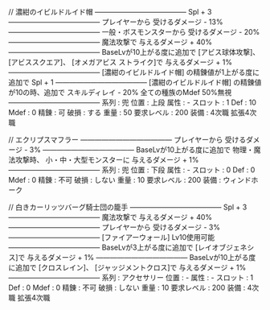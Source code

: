 // 濃紺のイビルドルイド帽
―――――――――――――
Spl + 3
―――――――――――――
プレイヤーから
受けるダメージ - 13%
―――――――――――――
一般・ボスモンスターから
受けるダメージ - 20%
―――――――――――――
魔法攻撃で
与えるダメージ + 40%
―――――――――――――
BaseLvが10上がる度に追加で
[アビス球体攻撃]、
[アビススクエア]、
[オメガアビス
ストライク]で
与えるダメージ + 1%
―――――――――――――
[濃紺のイビルドルイド帽]
の精錬値が1上がる度に
追加で
Spl + 1
―――――――――――――
[濃紺のイビルドルイド帽]
の精錬値が10の時、追加で
スキルディレイ - 20%
全ての種族のMdef 50%無視
―――――――――――――
系列 : 兜
位置 : 上段
属性 : - スロット : 1
Def : 10 Mdef : 0
精錬 : 可 破損 : する
重量 : 50
要求レベル : 200
装備 : 4次職 拡張4次職


// エクリプスマフラー
―――――――――――――
プレイヤーから
受けるダメージ - 3%
―――――――――――――
BaseLvが10上がる度に追加で
物理・魔法攻撃時、
小・中・大型モンスターに
与えるダメージ + 1%
―――――――――――――
系列 : 兜
位置 : 下段
属性 : - スロット : 0
Def : 0 Mdef : 0
精錬 : 不可 破損 : しない
重量 : 10
要求レベル : 200
装備 : ウィンドホーク


// 白きカーリッツバーグ騎士団の籠手
―――――――――――――
Spl + 3
―――――――――――――
魔法攻撃で
与えるダメージ + 40%
―――――――――――――
プレイヤーから
受けるダメージ - 3%
―――――――――――――
[ファイアーウォール]
Lv10使用可能
―――――――――――――
BaseLvが3上がる度に追加で
[レイオブジェネシス]で
与えるダメージ + 1%
―――――――――――――
BaseLvが10上がる度に追加で
[クロスレイン]、
[ジャッジメントクロス]で
与えるダメージ + 1%
―――――――――――――
系列 : アクセサリー
位置 : -
属性 : - スロット : 1
Def : 0 Mdef : 0
精錬 : 不可 破損 : しない
重量 : 10
要求レベル : 200
装備 : 4次職 拡張4次職
